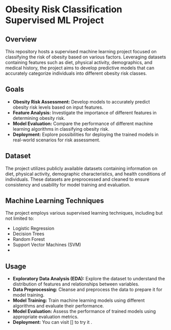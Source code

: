 # Obesity Risk Classification Supervised ML Project

## Overview
This repository hosts a supervised machine learning project focused on classifying the risk of obesity based on various factors. Leveraging datasets containing features such as diet, physical activity, demographics, and medical history, the project aims to develop predictive models that can accurately categorize individuals into different obesity risk classes.

## Goals
- **Obesity Risk Assessment:** Develop models to accurately predict obesity risk levels based on input features.
- **Feature Analysis:** Investigate the importance of different features in determining obesity risk.
- **Model Evaluation:** Compare the performance of different machine learning algorithms in classifying obesity risk.
- **Deployment:** Explore possibilities for deploying the trained models in real-world scenarios for risk assessment.

## Dataset
The project utilizes publicly available datasets containing information on diet, physical activity, demographic characteristics, and health conditions of individuals. These datasets are preprocessed and cleaned to ensure consistency and usability for model training and evaluation.

## Machine Learning Techniques
The project employs various supervised learning techniques, including but not limited to:
- Logistic Regression
- Decision Trees
- Random Forest
- Support Vector Machines (SVM)
- 

## Usage
- **Exploratory Data Analysis (EDA):** Explore the dataset to understand the distribution of features and relationships between variables.
- **Data Preprocessing:** Cleanse and preprocess the data to prepare it for model training.
- **Model Training:** Train machine learning models using different algorithms and evaluate their performance.
- **Model Evaluation:** Assess the performance of trained models using appropriate evaluation metrics.
- **Deployment:** You can visit [] to try it . 


